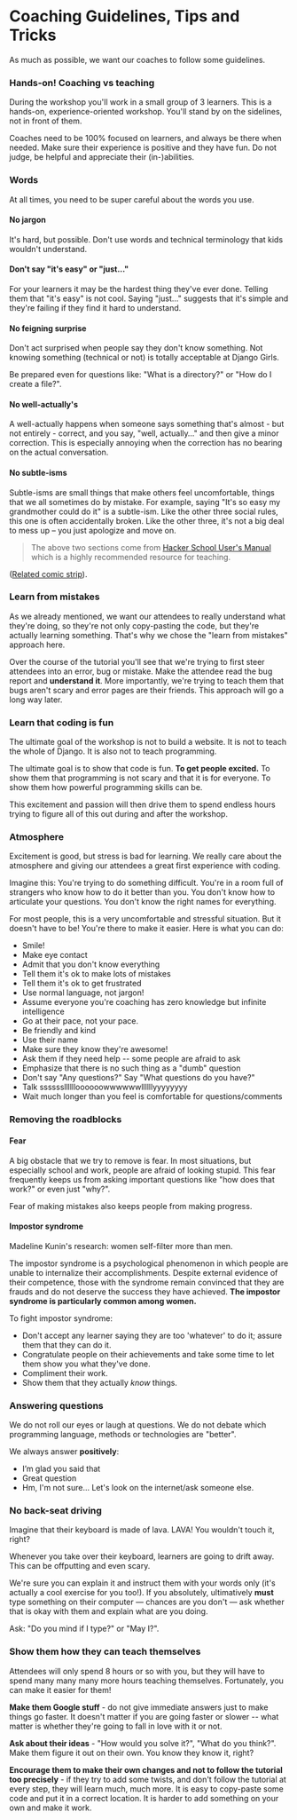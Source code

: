 # Coaching Guidelines, Tips and Tricks

As much as possible, we want our coaches to follow some guidelines.

### Hands-on! Coaching vs teaching

During the workshop you'll work in a small group of 3 learners. This is a hands-on, experience-oriented workshop. You'll stand by on the sidelines, not in front of them.

Coaches need to be 100% focused on learners, and always be there when needed. Make sure their experience is positive and they have fun. Do not judge, be helpful and appreciate their (in-)abilities.

### Words

At all times, you need to be super careful about the words you use.

#### No jargon

It's hard, but possible. Don't use words and technical terminology that kids wouldn't understand.

#### Don't say "it's easy" or "just..."

For your learners it may be the hardest thing they've ever done. Telling them that "it's easy" is not cool.  Saying "just…" suggests that it's simple and they're failing if they find it hard to understand.

#### No feigning surprise

Don't act surprised when people say they don't know something. Not knowing something (technical or not) is totally acceptable at Django Girls.

Be prepared even for questions like: "What is a directory?" or "How do I create a file?".

#### No well-actually's

A well-actually happens when someone says something that's almost - but not entirely - correct, and you say, "well, actually…" and then give a minor correction. This is especially annoying when the correction has no bearing on the actual conversation.

#### No subtle-isms

Subtle-isms are small things that make others feel uncomfortable, things that we all sometimes do by mistake. For example, saying "It's so easy my grandmother could do it" is a subtle-ism. Like the other three social rules, this one is often accidentally broken. Like the other three, it's not a big deal to mess up – you just apologize and move on.

> The above two sections come from [Hacker School User's Manual](https://www.hackerschool.com/manual) which is a highly recommended resource for teaching.

([Related comic strip](http://dilbert.com/strips/comic/2014-08-05/)).

### Learn from mistakes

As we already mentioned, we want our attendees to really understand what they're doing, so they're not only copy-pasting the code, but they're actually learning something. That's why we chose the "learn from mistakes" approach here.

Over the course of the tutorial you'll see that we're trying to first steer attendees into an error, bug or mistake. Make the attendee read the bug report and __understand it__. More importantly, we're trying to teach them that bugs aren't scary and error pages are their friends. This approach will go a long way later.

### Learn that coding is fun

The ultimate goal of the workshop is not to build a website. It is not to teach the whole of Django. It is also not to teach programming.

The ultimate goal is to show that code is fun. __To get people excited.__ To show them that programming is not scary and that it is for everyone. To show them how powerful programming skills can be.

This excitement and passion will then drive them to spend endless hours trying to figure all of this out during and after the workshop.

### Atmosphere

Excitement is good, but stress is bad for learning. We really care about the atmosphere and giving our attendees a great first experience with coding.

Imagine this: You're trying to do something difficult. You're in a room full of strangers who know how to do it better than you. You don't know how to articulate your questions. You don't know the right names for everything.

For most people, this is a very uncomfortable and stressful situation. But it doesn't have to be! You're there to make it easier. Here is what you can do:

- Smile!
- Make eye contact
- Admit that you don't know everything
- Tell them it's ok to make lots of mistakes
- Tell them it's ok to get frustrated
- Use normal language, not jargon!
- Assume everyone you're coaching has zero knowledge but infinite intelligence
- Go at their pace, not your pace.
- Be friendly and kind
- Use their name
- Make sure they know they're awesome!
- Ask them if they need help -- some people are afraid to ask
- Emphasize that there is no such thing as a "dumb" question
- Don't say "Any questions?" Say "What questions do you have?"
- Talk sssssslllllloooooowwwwwwllllllyyyyyyyy
- Wait much longer than you feel is comfortable for questions/comments

### Removing the roadblocks

#### Fear

A big obstacle that we try to remove is fear. In most situations, but especially school and work, people are afraid of looking stupid. This fear frequently keeps us from asking important questions like "how does that work?" or even just "why?".

Fear of making mistakes also keeps people from making progress.

#### Impostor syndrome

Madeline Kunin's research: women self-filter more than men.

The impostor syndrome is a psychological phenomenon in which people are unable to internalize their accomplishments. Despite external evidence of their competence, those with the syndrome remain convinced that they are frauds and do not deserve the success they have achieved. __The impostor syndrome is particularly common among women.__

To fight impostor syndrome:
- Don't accept any learner saying they are too 'whatever' to do it; assure them that they can do it.
- Congratulate people on their achievements and take some time to let them show you what they've done.
- Compliment their work.
- Show them that they actually *know* things.

### Answering questions

We do not roll our eyes or laugh at questions. We do not debate which programming language, methods or technologies are "better".

We always answer __positively__:
- I’m glad you said that
- Great question
- Hm, I'm not sure... Let's look on the internet/ask someone else.

### No back-seat driving

Imagine that their keyboard is made of lava. LAVA! You wouldn't touch it, right?

Whenever you take over their keyboard, learners are going to drift away. This can be offputting and even scary.

We're sure you can explain it and instruct them with your words only (it's actually a cool exercise for you too!). If you absolutely, ultimatively **must** type something on their computer — chances are you don't — ask whether that is okay with them and explain what are you doing.

Ask: "Do you mind if I type?" or "May I?".

### Show them how they can teach themselves

Attendees will only spend 8 hours or so with you, but they will have to spend many many many more hours teaching themselves. Fortunately, you can make it easier for them!

__Make them Google stuff__ - do not give immediate answers just to make things go faster. It doesn't matter if you are going faster or slower -- what matter is whether they're going to fall in love with it or not.

__Ask about their ideas__ - "How would you solve it?", "What do you think?". Make them figure it out on their own. You know they know it, right?

__Encourage them to make their own changes and not to follow the tutorial too precisely__ - if they try to add some twists, and don't follow the tutorial at every step, they will learn much, much more. It is easy to copy-paste some code and put it in a correct location. It is harder to add something on your own and make it work.
